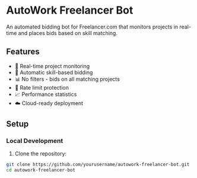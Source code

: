 # AutoWork Freelancer Bot

An automated bidding bot for Freelancer.com that monitors projects in real-time and places bids based on skill matching.

## Features

- 🤖 Real-time project monitoring
- 🎯 Automatic skill-based bidding
- 📊 No filters - bids on all matching projects
- 🔄 Rate limit protection
- 📈 Performance statistics
- ☁️ Cloud-ready deployment

## Setup

### Local Development

1. Clone the repository:
```bash
git clone https://github.com/yourusername/autowork-freelancer-bot.git
cd autowork-freelancer-bot